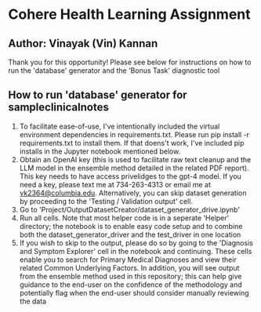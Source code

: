 # Cohere Health Learning Assignment
## Author: Vinayak (Vin) Kannan

Thank you for this opportunity! Please see below for instructions on how to run the 'database' generator and the 'Bonus Task' diagnostic tool

## How to run 'database' generator for sampleclinicalnotes
1. To facilitate ease-of-use, I've intentionally included the virtual environment dependencies in requirements.txt. Please run pip install -r requirements.txt to install them. If that doens't work, I've included pip installs in the Jupyter notebook mentioned below.
2. Obtain an OpenAI key (this is used to facilitate raw text cleanup and the LLM model in the ensemble method detailed in the related PDF report). This key needs to have access privelidges to the gpt-4 model. If you need a key, please text me at 734-263-4313 or email me at vk2364@columbia.edu. Alternatively, you can skip dataset generation by proceeding to the 'Testing / Validation output' cell.
3. Go to 'Project/OutputDatasetCreator/dataset_generator_drive.ipynb'
4. Run all cells. Note that most helper code is in a seperate 'Helper' directory; the notebook is to enable easy code setup and to combine both the dataset_generator_driver and the test_driver in one location
5. If you wish to skip to the output, please do so by going to the 'Diagnosis and Symptom Explorer' cell in the notebook and continuing. These cells enable you to search for Primary Medical Diagnoses and view their related Common Underlying Factors. In addition, you will see output from the ensemble method used in this repository; this can help give guidance to the end-user on the confidence of the methodology and potentially flag when the end-user should consider manually reviewing the data
